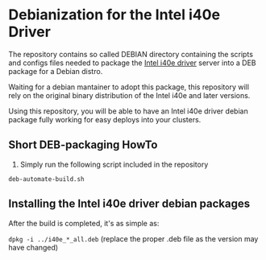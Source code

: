 # Debianization for the Intel i40e Driver

The repository contains so called DEBIAN directory containing the scripts and configs files needed to package the
[Intel i40e driver](https://downloadcenter.intel.com/download/24411/Intel-Network-Adapter-Driver-for-PCIe-40-Gigabit-Ethernet-Network-Connections-Under-Linux-) server into a DEB package for a Debian distro.

Waiting for a debian mantainer to adopt this package, this repository will rely on the original
binary distribution of the Intel i40e and later versions.

Using this repository, you will be able to have an Intel i40e driver debian package fully working for easy deploys into your clusters.

## Short DEB-packaging HowTo

1. Simply run the following script included in the repository

```deb-automate-build.sh```

## Installing the Intel i40e driver debian packages

After the build is completed, it's as simple as:

```dpkg -i ../i40e_*_all.deb``` (replace the proper .deb file as the version may have changed)
